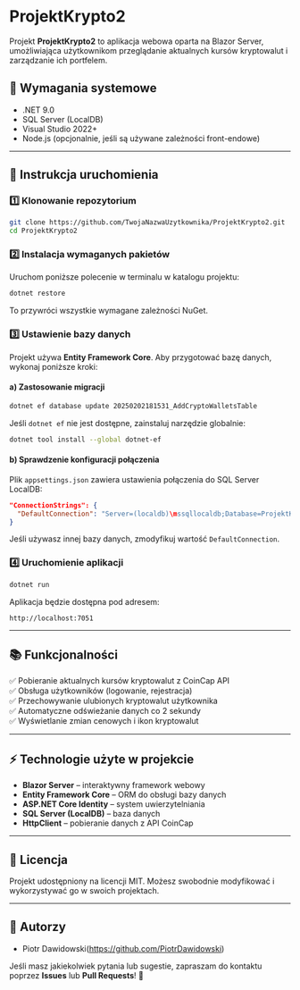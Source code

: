 # ProjektKrypto2

Projekt **ProjektKrypto2** to aplikacja webowa oparta na Blazor Server, umożliwiająca użytkownikom przeglądanie aktualnych kursów kryptowalut i zarządzanie ich portfelem.

## 📌 **Wymagania systemowe**
- .NET 9.0
- SQL Server (LocalDB)
- Visual Studio 2022+
- Node.js (opcjonalnie, jeśli są używane zależności front-endowe)

---

## 🚀 **Instrukcja uruchomienia**

### 1️⃣ **Klonowanie repozytorium**
```bash
git clone https://github.com/TwojaNazwaUzytkownika/ProjektKrypto2.git
cd ProjektKrypto2
```

### 2️⃣ **Instalacja wymaganych pakietów**
Uruchom poniższe polecenie w terminalu w katalogu projektu:
```bash
dotnet restore
```
To przywróci wszystkie wymagane zależności NuGet.

### 3️⃣ **Ustawienie bazy danych**
Projekt używa **Entity Framework Core**. Aby przygotować bazę danych, wykonaj poniższe kroki:

#### a) **Zastosowanie migracji**
```bash
dotnet ef database update 20250202181531_AddCryptoWalletsTable
```

Jeśli `dotnet ef` nie jest dostępne, zainstaluj narzędzie globalnie:
```bash
dotnet tool install --global dotnet-ef
```

#### b) **Sprawdzenie konfiguracji połączenia**
Plik `appsettings.json` zawiera ustawienia połączenia do SQL Server LocalDB:
```json
"ConnectionStrings": {
  "DefaultConnection": "Server=(localdb)\mssqllocaldb;Database=ProjektKrypto2;Trusted_Connection=True;MultipleActiveResultSets=true"
}
```
Jeśli używasz innej bazy danych, zmodyfikuj wartość `DefaultConnection`.

### 4️⃣ **Uruchomienie aplikacji**
```bash
dotnet run
```
Aplikacja będzie dostępna pod adresem:
```
http://localhost:7051
```

---

## 📚 **Funkcjonalności**
✅ Pobieranie aktualnych kursów kryptowalut z CoinCap API  
✅ Obsługa użytkowników (logowanie, rejestracja)  
✅ Przechowywanie ulubionych kryptowalut użytkownika  
✅ Automatyczne odświeżanie danych co 2 sekundy  
✅ Wyświetlanie zmian cenowych i ikon kryptowalut  

---

## ⚡ **Technologie użyte w projekcie**
- **Blazor Server** – interaktywny framework webowy
- **Entity Framework Core** – ORM do obsługi bazy danych
- **ASP.NET Core Identity** – system uwierzytelniania
- **SQL Server (LocalDB)** – baza danych
- **HttpClient** – pobieranie danych z API CoinCap

---

## 📄 **Licencja**
Projekt udostępniony na licencji MIT. Możesz swobodnie modyfikować i wykorzystywać go w swoich projektach.

---

## 👥 **Autorzy**
- Piotr Dawidowski(https://github.com/PiotrDawidowski)

Jeśli masz jakiekolwiek pytania lub sugestie, zapraszam do kontaktu poprzez **Issues** lub **Pull Requests**! 🚀
